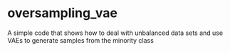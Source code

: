 # oversampling_vae
A simple code that shows how to deal with unbalanced data sets and use VAEs to generate samples from the minority class
